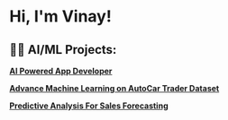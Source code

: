 <h1>Hi, I'm Vinay!

<h2>👨‍💻 AI/ML Projects:</h2>

[<b>AI Powered App Developer</b>](https://github.com/VinayMandora/AI-powered-App-Developer) 

[<b>Advance Machine Learning on AutoCar Trader Dataset</b>](https://github.com/VinayMandora/Advance-machine-Learning-On-AutoCar-Tarder-Data-set)

[<b>Predictive Analysis For Sales Forecasting</b>](https://github.com/VinayMandora/Predictive-Analysis-for-sales-forecasting) 

  
